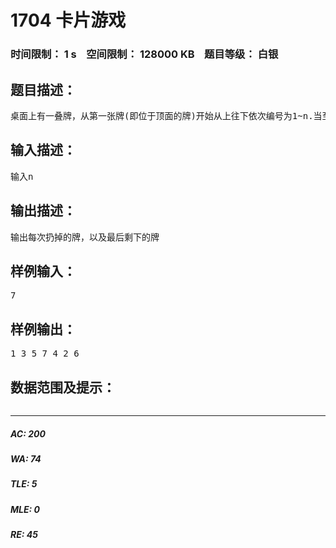 # 1704 卡片游戏   
### 时间限制： 1 s&nbsp;&nbsp;&nbsp;&nbsp;空间限制： 128000 KB&nbsp;&nbsp;&nbsp;&nbsp;题目等级： 白银  
## 题目描述：  

<pre>
桌面上有一叠牌，从第一张牌(即位于顶面的牌)开始从上往下依次编号为1~n.当至少还剩两张排时进行一下操作：把第一张牌扔掉，然后把新的第一张牌放到整叠牌的最后。输入n。输出每次扔掉的牌，以及最后剩下的牌。。
</pre>
  
  
## 输入描述：  

<pre>
输入n
</pre>
  
  
## 输出描述：  

<pre>
输出每次扔掉的牌，以及最后剩下的牌
</pre>
  
  
## 样例输入：  

<pre>
7
</pre>
  
  
## 样例输出：  

<pre>
1 3 5 7 4 2 6
</pre>
  
  
## 数据范围及提示：  

<pre>
</pre>
  
  
***  

##### AC: 200  
##### WA: 74  
##### TLE: 5  
##### MLE: 0  
##### RE: 45  
